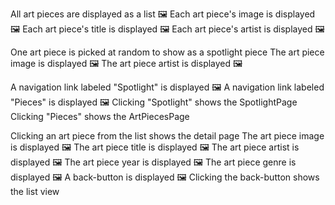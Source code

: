 All art pieces are displayed as a list 🖼️
Each art piece's image is displayed 🖼️
Each art piece's title is displayed 🖼️
Each art piece's artist is displayed 🖼️

One art piece is picked at random to show as a spotlight piece
The art piece image is displayed 🖼️
The art piece artist is displayed 🖼️

A navigation link labeled "Spotlight" is displayed 🖼️
A navigation link labeled "Pieces" is displayed 🖼️
Clicking "Spotlight" shows the SpotlightPage
Clicking "Pieces" shows the ArtPiecesPage

Clicking an art piece from the list shows the detail page
The art piece image is displayed 🖼️
The art piece title is displayed 🖼️
The art piece artist is displayed 🖼️
The art piece year is displayed 🖼️
The art piece genre is displayed 🖼️
A back-button is displayed 🖼️
Clicking the back-button shows the list view
